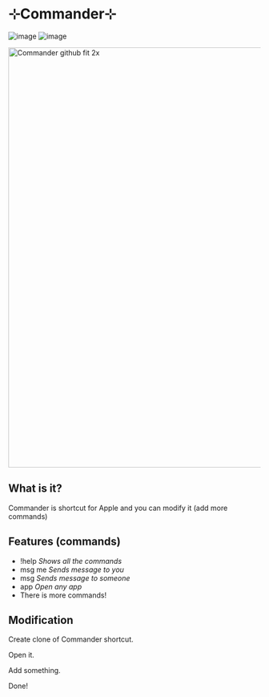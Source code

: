 # ⊹Commander⊹
![image](https://img.shields.io/github/issues/TheNPCFISH/Commander.svg)
![image](https://img.shields.io/github/stars/TheNPCFISH/Commander.svg)


<img width="838" alt="Commander github fit 2x" src="https://user-images.githubusercontent.com/93332534/159153389-b5fe7af5-5c1b-44b5-af00-e6bff7f6771b.png">

## What is it?
Commander is shortcut for Apple and you can modify it (add more commands)
## Features (commands)
- !help *Shows all the commands*
- msg me *Sends message to you*
- msg *Sends message to someone*
- app *Open any app*
- There is more commands!
## Modification
Create clone of Commander shortcut.

Open it.

Add something.

Done!
